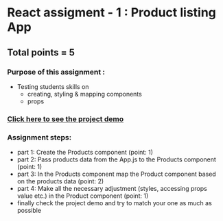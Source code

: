 # React assigment - 1 : Product listing App

## Total points = 5

### Purpose of this assignment :

- Testing students skills on
  - creating, styling & mapping components
  - props

### [Click here to see the project demo](https://react-practice-assignment1.netlify.app/)

### Assignment steps:

- part 1: Create the Products component (point: 1)
- part 2: Pass products data from the App.js to the Products component (point: 1)
- part 3: In the Products component map the Product component based on the products data (point: 2)
- part 4: Make all the necessary adjustment (styles, accessing props value etc.) in the Product component (point: 1)
- finally check the project demo and try to match your one as much as possible
